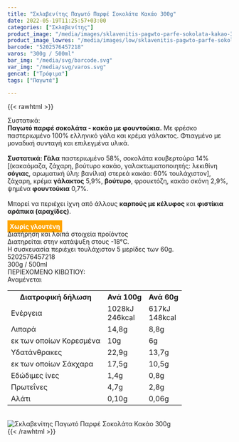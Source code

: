 ```yaml
---
title: "Σκλαβενίτης Παγωτό Παρφέ Σοκολάτα Κακάο 300g"
date: 2022-05-19T11:25:57+03:00
categories: ["Σκλαβενίτης"]
product_image: "/media/images/sklavenitis-pagwto-parfe-sokolata-kakao-300g.jpg"
product_image_lowres: "/media/images/low/sklavenitis-pagwto-parfe-sokolata-kakao-300g.jpg"
barcode: "5202576457218"
varos: "300g / 500ml"
bar_img: "/media/svg/barcode.svg"
var_img: "/media/svg/varos.svg"
gencat: ["Τρόφιμα"]
tags: ["Παγωτά"]

---
```

{{< rawhtml >}}

<div class="sload573"><div class="product"><div id="sistatika">Συστατικά:</div><div class="alltext"><b>Παγωτό παρφέ σοκολάτα - κακάο με φουντούκια.</b> Με φρέσκο παστεριωμένο 100% ελληνικό γάλα και κρέμα γάλακτος. Φτιαγμένο με μοναδική συνταγή και επιλεγμένα υλικά.<br><br><b>Συστατικά: Γάλα</b> παστεριωμένο 58%, σοκολάτα κουβερτούρα 14% [(κακαόμαζα, ζάχαρη, βούτυρο κακάο, γαλακτωματοποιητής: λεκιθίνη <b>σόγιας</b>, αρωματική ύλη: βανίλια) στερεά κακάο: 60% τουλάχιστον], ζάχαρη, κρέμα <b>γάλακτος</b> 5,9%, <b>βούτυρο</b>, φρουκτόζη, κακάο σκόνη 2,9%, ψημένα <b>φουντούκια</b> 0,7%.<br><br>Μπορεί να περιέχει ίχνη από άλλους <b>καρπούς με κέλυφος</b> και <b>φιστίκια αράπικα (αραχίδες)</b>.<br><br><b style="background:orange;padding:5px;color:#fff">Χωρίς γλουτένη</b></div><div id="loipa">Διατήρηση και λοιπά στοιχεία προϊόντος</div><div class="alltext">Διατηρείται στην κατάψυξη στους -18°C.<br>Η συσκευασία περιέχει τουλάχιστον 5 μερίδες των 60g.<br></div><div id="barcode"><div id="barimage1"></div><span id="bartext">5202576457218</span></div><div id="varos"><div id="varosimage1"></div><span id="varostext">300g / 500ml</span></div><div id="kivotio">ΠΕΡΙΕΧΟΜΕΝΟ ΚΙΒΩΤΙΟΥ:<br>Αναμένεται</div><div class="tabout"><table id="diatable"><tbody><tr><th>Διατροφική δήλωση</th><th>Ανά 100g</th><th>Ανά 60g</th></tr><tr><td class="texr2">Ενέργεια</td><td class="texr">1028kJ<br>246kcal</td><td class="texr">617kJ<br>148kcal</td></tr><tr><td class="texr2">Λιπαρά</td><td class="texr">14,8g</td><td class="texr">8,8g</td></tr><tr><td class="gray">εκ των οποίων Κορεσµένα</td><td class="gray2">10g</td><td class="gray2">6g</td></tr><tr><td class="texr2">Yδατάνθρακες</td><td class="texr">22,9g</td><td class="texr">13,7g</td></tr><tr><td class="gray">εκ των οποίων Σάκχαρα</td><td class="gray2">17,5g</td><td class="gray2">10,5g</td></tr><tr><td class="texr2">Eδώδιμες ίνες</td><td class="texr">1,4g</td><td class="texr">0,8g</td></tr><tr><td class="texr2">Πρωτεΐνες</td><td class="texr">4,7g</td><td class="texr">2,8g</td></tr><tr><td class="texr2">Αλάτι</td><td class="texr">0,10g</td><td class="texr">0,06g</td></tr></tbody></table></div><br><div class="pimg"><img alt="Σκλαβενίτης Παγωτό Παρφέ Σοκολάτα Κακάο 300g" title="Σκλαβενίτης Παγωτό Παρφέ Σοκολάτα Κακάο 300g" src="/media/images/sklavenitis-pagwto-parfe-sokolata-kakao-300g.jpg"></div></div></div>
{{< /rawhtml >}}


